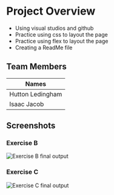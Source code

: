 # Project Overview
- Using visual studios and github
- Practice using css to layout the page
- Practice using flex to layout the page
- Creating a ReadMe file
## Team Members
|Names|
|-----|
|Hutton Ledingham|
|Isaac Jacob|
## Screenshots
### Exercise B
![Exercise B final output](./ExerciseB.gif)

### Exercise C
![Exercise C final output](./ExerciseC.gif)
